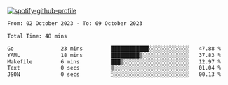 [![spotify-github-profile](https://spotify-github-profile.vercel.app/api/view?uid=313pysyt3uxkjdidtiuvzf7nrnnu&cover_image=true&theme=natemoo-re&show_offline=false&background_color=121212&interchange=false&bar_color=53b14f&bar_color_cover=false)](https://spotify-github-profile.vercel.app/api/view?uid=313pysyt3uxkjdidtiuvzf7nrnnu&redirect=true)

<!--START_SECTION:waka-->

```txt
From: 02 October 2023 - To: 09 October 2023

Total Time: 48 mins

Go               23 mins         ████████████░░░░░░░░░░░░░   47.88 %
YAML             18 mins         █████████▒░░░░░░░░░░░░░░░   37.83 %
Makefile         6 mins          ███▒░░░░░░░░░░░░░░░░░░░░░   12.97 %
Text             0 secs          ▒░░░░░░░░░░░░░░░░░░░░░░░░   01.04 %
JSON             0 secs          ░░░░░░░░░░░░░░░░░░░░░░░░░   00.13 %
```

<!--END_SECTION:waka-->
